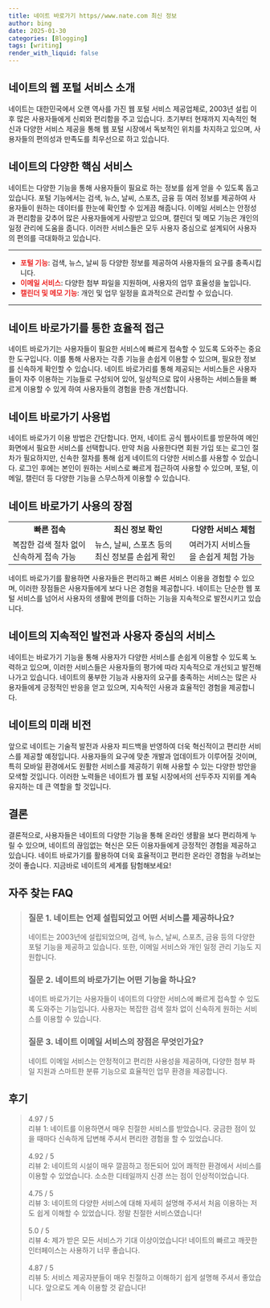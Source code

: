 ```yaml
---
title: 네이트 바로가기 https//www.nate.com 최신 정보
author: bing
date: 2025-01-30
categories: [Blogging]
tags: [writing]
render_with_liquid: false
---
```



<h2 id='네이트 소개'>네이트의 웹 포털 서비스 소개</h2>

<p>네이트는 대한민국에서 오랜 역사를 가진 웹 포털 서비스 제공업체로, 2003년 설립 이후 많은 사용자들에게 신뢰와 편리함을 주고 있습니다. 초기부터 현재까지 지속적인 혁신과 다양한 서비스 제공을 통해 웹 포털 시장에서 독보적인 위치를 차지하고 있으며, 사용자들의 편의성과 만족도를 최우선으로 하고 있습니다.</p>

<h2 id='네이트의 핵심 서비스'>네이트의 다양한 핵심 서비스</h2>

<p>네이트는 다양한 기능을 통해 사용자들이 필요로 하는 정보를 쉽게 얻을 수 있도록 돕고 있습니다. 포털 기능에서는 검색, 뉴스, 날씨, 스포츠, 금융 등 여러 정보를 제공하여 사용자들이 원하는 데이터를 한눈에 확인할 수 있게끔 해줍니다. 이메일 서비스는 안정성과 편리함을 갖추어 많은 사용자들에게 사랑받고 있으며, 캘린더 및 메모 기능은 개인의 일정 관리에 도움을 줍니다. 이러한 서비스들은 모두 사용자 중심으로 설계되어 사용자의 편의를 극대화하고 있습니다.</p>

<hr />

<ul>
    <li><b><span style="color: #ee2323;">포털 기능</span></b>: 검색, 뉴스, 날씨 등 다양한 정보를 제공하여 사용자들의 요구를 충족시킵니다.</li>
    <li><b><span style="color: #ee2323;">이메일 서비스</span></b>: 다양한 첨부 파일을 지원하며, 사용자의 업무 효율성을 높입니다.</li>
    <li><b><span style="color: #ee2323;">캘린더 및 메모 기능</span></b>: 개인 및 업무 일정을 효과적으로 관리할 수 있습니다.</li>
</ul>

<hr />

<h2 id='네이트 바로가기의 중요성'>네이트 바로가기를 통한 효율적 접근</h2>

<p>네이트 바로가기는 사용자들이 필요한 서비스에 빠르게 접속할 수 있도록 도와주는 중요한 도구입니다. 이를 통해 사용자는 각종 기능을 손쉽게 이용할 수 있으며, 필요한 정보를 신속하게 확인할 수 있습니다. 네이트 바로가리를 통해 제공되는 서비스들은 사용자들이 자주 이용하는 기능들로 구성되어 있어, 일상적으로 많이 사용하는 서비스들을 빠르게 이용할 수 있게 하여 사용자들의 경험을 한층 개선합니다.</p>

<h2 id='네이트 바로가기 사용법'>네이트 바로가기 사용법</h2>

<p>네이트 바로가기 이용 방법은 간단합니다. 먼저, 네이트 공식 웹사이트를 방문하여 메인 화면에서 필요한 서비스를 선택합니다. 만약 처음 사용한다면 회원 가입 또는 로그인 절차가 필요하지만, 신속한 절차를 통해 쉽게 네이트의 다양한 서비스를 사용할 수 있습니다. 로그인 후에는 본인이 원하는 서비스로 빠르게 접근하여 사용할 수 있으며, 포털, 이메일, 캘린더 등 다양한 기능을 스무스하게 이용할 수 있습니다.</p>

<h2 id='네이트 바로가기의 장점'>네이트 바로가기 사용의 장점</h2>

<table>
    <tr>
        <td style="text-align: center; height: 17px;"><b>빠른 접속</b></td>
        <td style="text-align: center; height: 17px;"><b>최신 정보 확인</b></td>
        <td style="text-align: center; height: 17px;"><b>다양한 서비스 체험</b></td>
    </tr>
    <tr>
        <td>복잡한 검색 절차 없이 신속하게 접속 가능</td>
        <td>뉴스, 날씨, 스포츠 등의 최신 정보를 손쉽게 확인</td>
        <td>여러가지 서비스들을 손쉽게 체험 가능</td>
    </tr>
</table>

<p>네이트 바로가기를 활용하면 사용자들은 편리하고 빠른 서비스 이용을 경험할 수 있으며, 이러한 장점들은 사용자들에게 보다 나은 경험을 제공합니다. 네이트는 단순한 웹 포털 서비스를 넘어서 사용자의 생활에 편의를 더하는 기능을 지속적으로 발전시키고 있습니다.</p>

<h2 id='마무리'>네이트의 지속적인 발전과 사용자 중심의 서비스</h2>

<p>네이트는 바로가기 기능을 통해 사용자가 다양한 서비스를 손쉽게 이용할 수 있도록 노력하고 있으며, 이러한 서비스들은 사용자들의 평가에 따라 지속적으로 개선되고 발전해 나가고 있습니다. 네이트의 풍부한 기능과 사용자의 요구를 충족하는 서비스는 많은 사용자들에게 긍정적인 반응을 얻고 있으며, 지속적인 사용과 효율적인 경험을 제공합니다.</p>

<h2 id='네이트의 미래'>네이트의 미래 비전</h2>

<p>앞으로 네이트는 기술적 발전과 사용자 피드백을 반영하여 더욱 혁신적이고 편리한 서비스를 제공할 예정입니다. 사용자들의 요구에 맞춘 개발과 업데이트가 이루어질 것이며, 특히 모바일 환경에서도 원활한 서비스를 제공하기 위해 사용할 수 있는 다양한 방안을 모색할 것입니다. 이러한 노력들은 네이트가 웹 포털 시장에서의 선두주자 지위를 계속 유지하는 데 큰 역할을 할 것입니다.</p>

<h2 id='결론'>결론</h2>

<p>결론적으로, 사용자들은 네이트의 다양한 기능을 통해 온라인 생활을 보다 편리하게 누릴 수 있으며, 네이트의 끊임없는 혁신은 모든 이용자들에게 긍정적인 경험을 제공하고 있습니다. 네이트 바로가기를 활용하여 더욱 효율적이고 편리한 온라인 경험을 누려보는 것이 좋습니다. 지금바로 네이트의 세계를 탐험해보세요!</p>


<h2 id='자주_찾는_FAQ'>자주 찾는 FAQ</h2>
<div itemscope="" itemtype="https://schema.org/FAQPage"> 
<blockquote> 
<div itemscope="" itemprop="mainEntity" itemtype="https://schema.org/Question"> 
<h3 itemprop="name">질문 1. 네이트는 언제 설립되었고 어떤 서비스를 제공하나요?</h3> 
<div itemscope="" itemprop="acceptedAnswer" itemtype="https://schema.org/Answer"> 
<span itemprop="text"> 
<p>네이트는 2003년에 설립되었으며, 검색, 뉴스, 날씨, 스포츠, 금융 등의 다양한 포털 기능을 제공하고 있습니다. 또한, 이메일 서비스와 개인 일정 관리 기능도 지원합니다.</p> 
</span> 
</div> 
</div> 

<div itemscope="" itemprop="mainEntity" itemtype="https://schema.org/Question"> 
<h3 itemprop="name">질문 2. 네이트의 바로가기는 어떤 기능을 하나요?</h3> 
<div itemscope="" itemprop="acceptedAnswer" itemtype="https://schema.org/Answer"> 
<span itemprop="text"> 
<p>네이트 바로가기는 사용자들이 네이트의 다양한 서비스에 빠르게 접속할 수 있도록 도와주는 기능입니다. 사용자는 복잡한 검색 절차 없이 신속하게 원하는 서비스를 이용할 수 있습니다.</p> 
</span> 
</div> 
</div> 

<div itemscope="" itemprop="mainEntity" itemtype="https://schema.org/Question"> 
<h3 itemprop="name">질문 3. 네이트 이메일 서비스의 장점은 무엇인가요?</h3> 
<div itemscope="" itemprop="acceptedAnswer" itemtype="https://schema.org/Answer"> 
<span itemprop="text"> 
<p>네이트 이메일 서비스는 안정적이고 편리한 사용성을 제공하며, 다양한 첨부 파일 지원과 스마트한 분류 기능으로 효율적인 업무 환경을 제공합니다.</p> 
</span> 
</div> 
</div> 

</blockquote> 
</div>
<h2 id='후기'>후기</h2>
<div itemscope itemtype="https://schema.org/Product">
  <blockquote>
  <div itemprop="review" itemscope itemtype="https://schema.org/Review">
      <div itemprop="reviewRating" itemscope itemtype="https://schema.org/Rating"> <span itemprop="ratingValue">4.97</span> / <span itemprop="bestRating">5</span> </div>
      <span itemprop="reviewBody">리뷰 1: 네이트를 이용하면서 매우 친절한 서비스를 받았습니다. 궁금한 점이 있을 때마다 신속하게 답변해 주셔서 편리한 경험을 할 수 있었습니다.</span>
  </div>
  <br>
  <div itemprop="review" itemscope itemtype="https://schema.org/Review">
      <div itemprop="reviewRating" itemscope itemtype="https://schema.org/Rating"> <span itemprop="ratingValue">4.92</span> / <span itemprop="bestRating">5</span> </div>
      <span itemprop="reviewBody">리뷰 2: 네이트의 시설이 매우 깔끔하고 정돈되어 있어 쾌적한 환경에서 서비스를 이용할 수 있었습니다. 소소한 디테일까지 신경 쓰는 점이 인상적이었습니다.</span>
  </div>
  <br>
  <div itemprop="review" itemscope itemtype="https://schema.org/Review">
      <div itemprop="reviewRating" itemscope itemtype="https://schema.org/Rating"> <span itemprop="ratingValue">4.75</span> / <span itemprop="bestRating">5</span> </div>
      <span itemprop="reviewBody">리뷰 3: 네이트의 다양한 서비스에 대해 자세히 설명해 주셔서 처음 이용하는 저도 쉽게 이해할 수 있었습니다. 정말 친절한 서비스였습니다!</span>
  </div>
  <br>
  <div itemprop="review" itemscope itemtype="https://schema.org/Review">
      <div itemprop="reviewRating" itemscope itemtype="https://schema.org/Rating"> <span itemprop="ratingValue">5.0</span> / <span itemprop="bestRating">5</span> </div>
      <span itemprop="reviewBody">리뷰 4: 제가 받은 모든 서비스가 기대 이상이었습니다! 네이트의 빠르고 깨끗한 인터페이스는 사용하기 너무 좋습니다.</span>
  </div>
  <br>
  <div itemprop="review" itemscope itemtype="https://schema.org/Review">
      <div itemprop="reviewRating" itemscope itemtype="https://schema.org/Rating"> <span itemprop="ratingValue">4.87</span> / <span itemprop="bestRating">5</span> </div>
      <span itemprop="reviewBody">리뷰 5: 서비스 제공자분들이 매우 친절하고 이해하기 쉽게 설명해 주셔서 좋았습니다. 앞으로도 계속 이용할 것 같습니다!</span>
  </div>
  <br>
  </blockquote>
</div>
